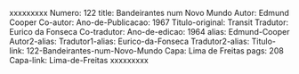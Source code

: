 xxxxxxxxx
Numero: 122
title: Bandeirantes num Novo Mundo
Autor: Edmund Cooper
Co-autor: 
Ano-de-Publicacao: 1967
Titulo-original: Transit
Tradutor: Eurico da Fonseca
Co-tradutor: 
Ano-de-edicao: 1964
alias: Edmund-Cooper
Autor2-alias: 
Tradutor1-alias: Eurico-da-Fonseca
Tradutor2-alias: 
Titulo-link: 122-Bandeirantes-num-Novo-Mundo
Capa: Lima de Freitas
pags: 208
Capa-link: Lima-de-Freitas
xxxxxxxxx